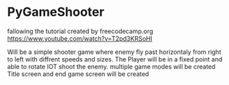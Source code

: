 # PyGameShooter
fallowing the tutorial created by freecodecamp.org https://www.youtube.com/watch?v=T2pd3KRSoHI

Will be a simple shooter game where enemy fly past horizontaly from right to left with diffrent speeds and sizes.
The Player will be in a fixed point and able to rotate IOT shoot the enemy.
multiple game modes will be created
Title screen and end game screen will be created
